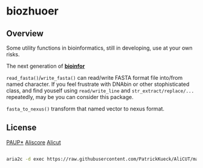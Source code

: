 # biozhuoer

## Overview

Some utility functions in bioinformatics, still in developing, use at your own risks.

The next generation of [**bioinfor**](https://github.com/dongzhuoer/bioinfor)


`read_fasta()`/`write_fasta()` can read/write FASTA format file into/from named character. If you feel frustrate with DNAbin or other stophisticated class, and find youself using `read/write_line` and `str_extract/replace/...` repeatedly, may be you can consider this package.

`fasta_to_nexus()` transform that named vector to nexus format.


## License

[PAUP*](http://phylosolutions.com/paup-test/)
[Aliscore](https://www.zfmk.de/en/research/research-centres-and-groups/aliscore)
[Alicut](https://www.zfmk.de/en/research/research-centres-and-groups/utilities)


##

```bash
aria2c -d exec https://raw.githubusercontent.com/PatrickKueck/AliCUT/master/ALICUT_V2.31.pl
```
